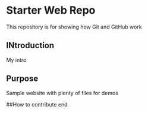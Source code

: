 # Starter Web Repo

This repository is for showing how Git and GitHub work
## INtroduction
My intro
## Purpose

Sample website with plenty of files for demos

##How to contribute
end

